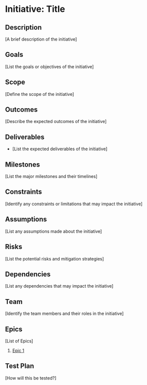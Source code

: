 # Initiative: Title
## Description
[A brief description of the initiative]
## Goals
[List the goals or objectives of the initiative]
## Scope
[Define the scope of the initiative]
## Outcomes
[Describe the expected outcomes of the initiative]
## Deliverables
* [List the expected deliverables of the initiative]
## Milestones
[List the major milestones and their timelines]
## Constraints
[Identify any constraints or limitations that may impact the initiative]
## Assumptions
[List any assumptions made about the initiative]
## Risks
[List the potential risks and mitigation strategies]
## Dependencies
[List any dependencies that may impact the initiative]
## Team
[Identify the team members and their roles in the initiative]
## Epics
[List of Epics]
1. [Epic 1](epics/epic_template.md)

## Test Plan
[How will this be tested?]